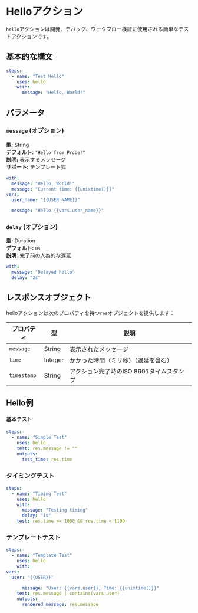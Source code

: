# Helloアクション

`hello`アクションは開発、デバッグ、ワークフロー検証に使用される簡単なテストアクションです。

## 基本的な構文

```yaml
steps:
  - name: "Test Hello"
    uses: hello
    with:
      message: "Hello, World!"
```

## パラメータ

### `message` (オプション)

**型:** String  
**デフォルト:** `"Hello from Probe!"`  
**説明:** 表示するメッセージ  
**サポート:** テンプレート式

```yaml
with:
  message: "Hello, World!"
  message: "Current time: {{unixtime()}}"
vars:
  user_name: "{{USER_NAME}}"

  message: "Hello {{vars.user_name}}"
```

### `delay` (オプション)

**型:** Duration  
**デフォルト:** `0s`  
**説明:** 完了前の人為的な遅延

```yaml
with:
  message: "Delayed hello"
  delay: "2s"
```

## レスポンスオブジェクト

helloアクションは次のプロパティを持つ`res`オブジェクトを提供します：

 | プロパティ  | 型      | 説明                                     | 
 | ----------  | ------  | -------------                            | 
 | `message`   | String  | 表示されたメッセージ                     | 
 | `time`      | Integer | かかった時間（ミリ秒）（遅延を含む）     | 
 | `timestamp` | String  | アクション完了時のISO 8601タイムスタンプ | 

## Hello例

#### 基本テスト

```yaml
steps:
  - name: "Simple Test"
    uses: hello
    test: res.message != ""
    outputs:
      test_time: res.time
```

### タイミングテスト

```yaml
steps:
  - name: "Timing Test"
    uses: hello
    with:
      message: "Testing timing"
      delay: "1s"
    test: res.time >= 1000 && res.time < 1100
```

### テンプレートテスト

```yaml
steps:
  - name: "Template Test"
    uses: hello
    with:
vars:
  user: "{{USER}}"

      message: "User: {{vars.user}}, Time: {{unixtime()}}"
    test: res.message | contains(vars.user)
    outputs:
      rendered_message: res.message
```

